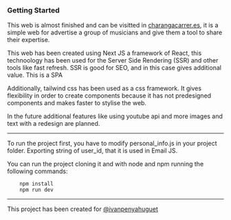 
### Getting Started

This web is almost finished and can be visitted in [charangacarrer.es](https://charangacarrer.es), it is a simple web for advertise a group of musicians and give them a tool to share their expertise.

This web has been created using Next JS a framework of React, this technoology has been used for the Server Side Rendering (SSR) and other tools like fast refresh. SSR is good for SEO, and in this case gives additional value. This is a SPA

Additionally, tailwind css has been used as a css framework. It gives flexibility in order to create components because it has not predesigned components and makes faster to stylise the web.

In the future additional features like using youtube api and more images and text with a redesign are planned.

---
To run the project first, you have to modify personal_info.js in your project folder. Exporting string of user_id, that it is used in Email JS.

You can run the project cloning it and with node and npm running the following commands:

```
    npm install
    npm run dev

```
---
This project has been created for [@ivanpenyahuguet](https://github.com/IvanPenyaHuguet)
